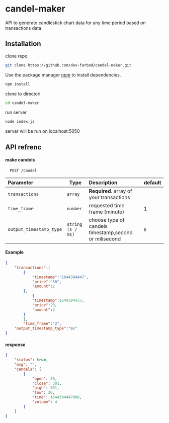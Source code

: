 # candel-maker
API to generate candlestick chart data for any time period based on transactions data

## Installation

clone repo

```bash
git clone https://github.com/dev-farbod/candel-maker.git
```

Use the package manager [npm](https://nodejs.org/) to install dependencies.

```bash
npm install
```

clone to directori

```bash
cd candel-maker
```

run server

```bash
node index.js
```
server will be run on localhost:5050

## API refrenc

#### make candels

```http
  POST /candel
```
| Parameter               | Type              | Description                                           | default|
| :---------------------- | ----------------  | :-----------------------------------------------------|--------|
| `transactions`          | `array`           | **Required**. array of your transactions              |        |
| `time_frame`            | `number`          |  requested time frame (minute)                        |      1 |
| `output_timestamp_type` | `string (s / ms)` |  choose type of candels timestamp,second or milisecond|      s |

#### Example


```json
{
	"transactions":[
		{
			"timestamp":"1644394447",
			"price":"30",
			"amount":2
		},
			{
			"timestamp":1644394437,
			"price":20,
			"amount":2
		}
		],
		"time_frame":"2",
    "output_timestamp_type":"ms"
}

```

#### response

```json
{
    "status": true,
    "msg": "",
    "candels": [
        {
            "open": 20,
            "close": 301,
            "high": 301,
            "low": 20,
            "time": 1644394447000,
            "volume": 4
        }
    ]
}
```




